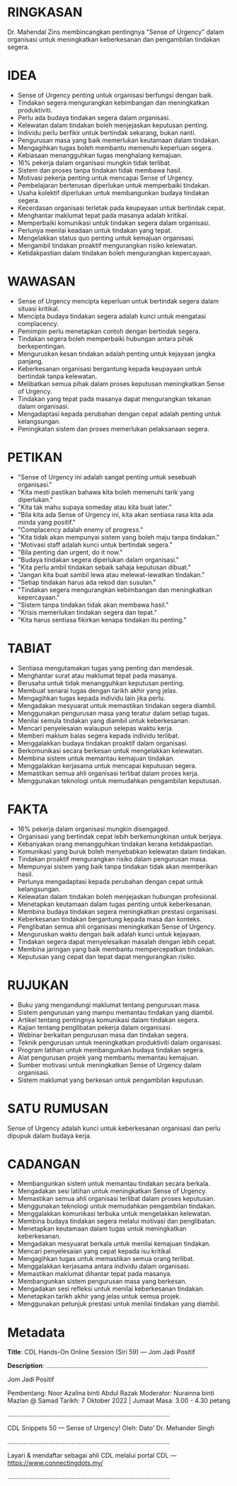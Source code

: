 # RINGKASAN
Dr. Mahendal Zins membincangkan pentingnya "Sense of Urgency" dalam organisasi untuk meningkatkan keberkesanan dan pengambilan tindakan segera.

# IDEA
- Sense of Urgency penting untuk organisasi berfungsi dengan baik.
- Tindakan segera mengurangkan kebimbangan dan meningkatkan produktiviti.
- Perlu ada budaya tindakan segera dalam organisasi.
- Kelewatan dalam tindakan boleh menjejaskan keputusan penting.
- Individu perlu berfikir untuk bertindak sekarang, bukan nanti.
- Pengurusan masa yang baik memerlukan keutamaan dalam tindakan.
- Mengagihkan tugas boleh membantu memenuhi keperluan segera.
- Kebiasaan menangguhkan tugas menghalang kemajuan.
- 16% pekerja dalam organisasi mungkin tidak terlibat.
- Sistem dan proses tanpa tindakan tidak membawa hasil.
- Motivasi pekerja penting untuk mencapai Sense of Urgency.
- Pembelajaran berterusan diperlukan untuk memperbaiki tindakan.
- Usaha kolektif diperlukan untuk membangunkan budaya tindakan segera.
- Kecerdasan organisasi terletak pada keupayaan untuk bertindak cepat.
- Menghantar maklumat tepat pada masanya adalah kritikal.
- Memperbaiki komunikasi untuk tindakan segera dalam organisasi.
- Perlunya menilai keadaan untuk tindakan yang tepat.
- Mengelakkan status quo penting untuk kemajuan organisasi.
- Mengambil tindakan proaktif mengurangkan risiko kelewatan.
- Ketidakpastian dalam tindakan boleh mengurangkan kepercayaan.

# WAWASAN
- Sense of Urgency mencipta keperluan untuk bertindak segera dalam situasi kritikal.
- Mencipta budaya tindakan segera adalah kunci untuk mengatasi complacency.
- Pemimpin perlu menetapkan contoh dengan bertindak segera.
- Tindakan segera boleh memperbaiki hubungan antara pihak berkepentingan.
- Menguruskan kesan tindakan adalah penting untuk kejayaan jangka panjang.
- Keberkesanan organisasi bergantung kepada keupayaan untuk bertindak tanpa kelewatan.
- Melibatkan semua pihak dalam proses keputusan meningkatkan Sense of Urgency.
- Tindakan yang tepat pada masanya dapat mengurangkan tekanan dalam organisasi.
- Mengadaptasi kepada perubahan dengan cepat adalah penting untuk kelangsungan.
- Peningkatan sistem dan proses memerlukan pelaksanaan segera.

# PETIKAN
- "Sense of Urgency ini adalah sangat penting untuk sesebuah organisasi."
- "Kita mesti pastikan bahawa kita boleh memenuhi tarik yang diperlukan."
- "Kita tak mahu supaya someday atau kita buat later."
- "Bila kita ada Sense of Urgency ini, kita akan sentiasa rasa kita ada minda yang positif."
- "Complacency adalah enemy of progress."
- "Kita tidak akan mempunyai sistem yang boleh maju tanpa tindakan."
- "Motivasi staff adalah kunci untuk bertindak segera."
- "Bila penting dan urgent, do it now."
- "Budaya tindakan segera diperlukan dalam organisasi."
- "Kita perlu ambil tindakan sebaik sahaja keputusan dibuat."
- "Jangan kita buat sambil lewa atau melewat-lewatkan tindakan."
- "Setiap tindakan harus ada rekod dan susulan."
- "Tindakan segera mengurangkan kebimbangan dan meningkatkan kepercayaan."
- "Sistem tanpa tindakan tidak akan membawa hasil."
- "Krisis memerlukan tindakan segera dan tepat."
- "Kita harus sentiasa fikirkan kenapa tindakan itu penting."

# TABIAT
- Sentiasa mengutamakan tugas yang penting dan mendesak.
- Menghantar surat atau maklumat tepat pada masanya.
- Berusaha untuk tidak menangguhkan keputusan penting.
- Membuat senarai tugas dengan tarikh akhir yang jelas.
- Mengagihkan tugas kepada individu lain jika perlu.
- Mengadakan mesyuarat untuk memastikan tindakan segera diambil.
- Menggunakan pengurusan masa yang teratur dalam setiap tugas.
- Menilai semula tindakan yang diambil untuk keberkesanan.
- Mencari penyelesaian walaupun selepas waktu kerja.
- Memberi maklum balas segera kepada individu terlibat.
- Menggalakkan budaya tindakan proaktif dalam organisasi.
- Berkomunikasi secara berkesan untuk mengelakkan kelewatan.
- Membina sistem untuk memantau kemajuan tindakan.
- Menggalakkan kerjasama untuk mencapai keputusan segera.
- Memastikan semua ahli organisasi terlibat dalam proses kerja.
- Menggunakan teknologi untuk memudahkan pengambilan keputusan.

# FAKTA
- 16% pekerja dalam organisasi mungkin disengaged.
- Organisasi yang bertindak cepat lebih berkemungkinan untuk berjaya.
- Kebanyakan orang menangguhkan tindakan kerana ketidakpastian.
- Komunikasi yang buruk boleh menyebabkan kelewatan dalam tindakan.
- Tindakan proaktif mengurangkan risiko dalam pengurusan masa.
- Mempunyai sistem yang baik tanpa tindakan tidak akan memberikan hasil.
- Perlunya mengadaptasi kepada perubahan dengan cepat untuk kelangsungan.
- Kelewatan dalam tindakan boleh menjejaskan hubungan profesional.
- Menetapkan keutamaan dalam tugas penting untuk keberkesanan.
- Membina budaya tindakan segera meningkatkan prestasi organisasi.
- Keberkesanan tindakan bergantung kepada masa dan konteks.
- Penglibatan semua ahli organisasi meningkatkan Sense of Urgency.
- Menguruskan waktu dengan baik adalah kunci untuk kejayaan.
- Tindakan segera dapat menyelesaikan masalah dengan lebih cepat.
- Membina jaringan yang baik membantu mempercepatkan tindakan.
- Keputusan yang cepat dan tepat dapat mengurangkan risiko.

# RUJUKAN
- Buku yang mengandungi maklumat tentang pengurusan masa.
- Sistem pengurusan yang mampu memantau tindakan yang diambil.
- Artikel tentang pentingnya komunikasi dalam tindakan segera.
- Kajian tentang penglibatan pekerja dalam organisasi.
- Webinar berkaitan pengurusan masa dan tindakan segera.
- Teknik pengurusan untuk meningkatkan produktiviti dalam organisasi.
- Program latihan untuk membangunkan budaya tindakan segera.
- Alat pengurusan projek yang membantu memantau kemajuan.
- Sumber motivasi untuk meningkatkan Sense of Urgency dalam organisasi.
- Sistem maklumat yang berkesan untuk pengambilan keputusan.

# SATU RUMUSAN
Sense of Urgency adalah kunci untuk keberkesanan organisasi dan perlu dipupuk dalam budaya kerja.

# CADANGAN
- Membangunkan sistem untuk memantau tindakan secara berkala.
- Mengadakan sesi latihan untuk meningkatkan Sense of Urgency.
- Memastikan semua ahli organisasi terlibat dalam proses keputusan.
- Menggunakan teknologi untuk memudahkan pengambilan tindakan.
- Menggalakkan komunikasi terbuka untuk mengelakkan kelewatan.
- Membina budaya tindakan segera melalui motivasi dan penglibatan.
- Menetapkan keutamaan dalam tugas untuk meningkatkan keberkesanan.
- Mengadakan mesyuarat berkala untuk menilai kemajuan tindakan.
- Mencari penyelesaian yang cepat kepada isu kritikal.
- Mengagihkan tugas untuk memastikan semua orang terlibat.
- Menggalakkan kerjasama antara individu dalam organisasi.
- Memastikan maklumat dihantar tepat pada masanya.
- Membangunkan sistem pengurusan masa yang berkesan.
- Mengadakan sesi refleksi untuk menilai keberkesanan tindakan.
- Menetapkan tarikh akhir yang jelas untuk semua projek.
- Menggunakan petunjuk prestasi untuk menilai tindakan yang diambil.

# Metadata
**Title**: CDL Hands-On Online Session (Siri 59) — Jom Jadi Positif

**Description**: ...........................................................................................

Jom Jadi Positif

Pembentang: Noor Azalina binti Abdul Razak
Moderator: Nurainna binti Mazlan @ Samad
Tarikh: 7 Oktober 2022   |   Jumaat
Masa: 3.00  - 4.30 petang

...........................................................................................

CDL Snippets 50 — Sense of Urgency!
Oleh: Dato' Dr. Mehander Singh

...........................................................................................

Layari & mendaftar sebagai ahli CDL melalui portal CDL — https://www.connectingdots.my/

...........................................................................................